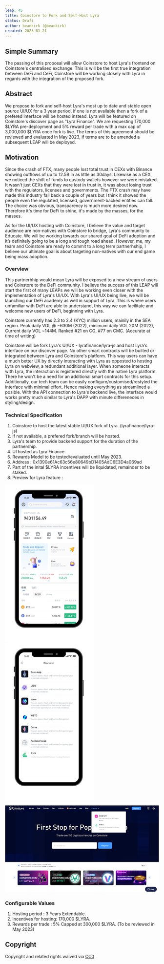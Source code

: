 ```yaml
---
leap: 45
title: Coinstore to Fork and Self-Host Lyra
status: Draft
author: beankirk (@beankirk)
created: 2023-01-21
---
```

<!--You can leave these HTML comments in your merged LEAP and delete the visible duplicate text guides, they will not appear and may be helpful to refer to if you edit it again. This is the suggested template for new LEAPs. Note that a LEAP number will be assigned by an editor. When opening a pull request to submit your LEAP, please use an abbreviated title in the filename, `leap-draft_title_abbrev.md`. The title should be 44 characters or less.-->
## Simple Summary
<!--"If you can't explain it simply, you don't understand it well enough." Simply describe the outcome the proposed changes intends to achieve. This should be non-technical and accessible to a casual community member.-->
The passing of this proposal will allow Coinstore to host Lyra's frontend on Coinstore's centralised exchange. This is will be the first true integration between DeFi and CeFi, Coinstore will be working closely with Lyra in regards with the integration of the proposed fork.  
  
## Abstract
<!--A short (~200 word) description of the proposed change, the abstract should clearly describe the proposed change. This is what *will* be done if the LEAP is implemented, not *why* it should be done or *how* it will be done. If the LEAP proposes deploying a new contract, write, "we propose to deploy a new contract that will do x".-->
We propose to fork and self-host Lyra's most up to date and stable open source UI/UX for a 3 year period, if one is not available then a fork of a prefered interface will be hosted instead. Lyra will be featured on Coinstore's discover page as "Lyra Finance". We are requesting 170,000 $LYRA pre-deployment and 5% reward per trade with a max cap of 3,000,000 $LYRA once fork is live. The terms of this agreement should be reviewed and evaluated in May 2023, if terms are to be amended a subsequent LEAP will be deployed.    

## Motivation
<!--This is the problem statement. This is the *why* of the LEAP. It should clearly explain *why* the current state of the protocol is inadequate.  It is critical that you explain *why* the change is needed, if the LEAP proposes changing how something is calculated, you must address *why* the current calculation is innaccurate or wrong. This is not the place to describe how the LEAP will address the issue!-->
Since the crash of FTX, many people lost total trust in CEXs with Binance showing outflows of up to 12.5B in as little as 30days. Likewise as a CEX, we noticed the shift of funds to custody wallets however we were mistaked. It wasn't just CEXs that they were lost in trust in, it was about losing trust with the regulators, licenses and governments. The FTX crash may have made this industry fall back a couple of years but I think it showed the people even the regulated, licensed, government-backed entities can fall. The choice was obvious, transparency is much more desired now. Therefore it's time for DeFi to shine, it's made by the masses, for the masses. 

As for the UI/UX hosting with Coinstore, I believe the value and target audience are non-natives with Coinstore to bridge, Lyra's community to Educate. We will be working towards our shared goal of DeFi adoption and it’s definitely going to be a long and tough road ahead. However, me, my team and Coinstore are ready to commit to a long term partnerhship, I believe our ultimate goal is about targeting non-natives with our end game being mass adoption. 

### Overview
<!--This is a high level overview of *how* the LEAP will solve the problem. The overview should clearly describe how the new feature will be implemented.-->
This partnerhhip would mean Lyra will be exposed to a new stream of users and Coinstore to the DeFi community. I believe the success of this LEAP will start the first of many LEAPs we will be working even closer with the implementation of Lyra's UI/UX. With Lyra's UI/UX being live, we will be launching our DeFi academy as well in support of Lyra. This is where users unfamiliar with DeFi are able to understand, this way we can facilitate and welcome new users of DeFi, beginning with Lyra. 

Coinstore currently has 2.3 to 2.4 (KYC) million users, mainily in the SEA region. Peak daily VOL @ ~630M (2022),  minimum daily VOL 20M (2022), Current daily VOL ~144M. Ranked #21 on CG, #77 on CMC. (Accurate at time of writing)

Coinstore will be fork Lyra's UI/UX - lyrafinance/lyra-js and host Lyra's interface on our discover page. No other smart contracts will be builted or integrated between Lyra and Coinstore's platform. This way users can have a much better UX by directly interacting with Lyra as opposted to hosting Lyra on webview, a redundant additional layer. When someone interacts with Lyra, the interaction is registered directly with the native Lyra platform. There he won't be a need for an additional smart contracts for this setup. Additionally, our tech team can be easily configure/customised/restyled the interface with minimal effort. Hence making everything as streamlined a posible. With the API connection to Lyra's backend live, the interface would works pretty much similar to Lyra's DAPP with minute differeneces in styling/design.

### Technical Specification
<!--The technical specification should outline the public API of the changes proposed. That is, changes to any of the interfaces Lyra currently exposes or the creations of new ones.-->
1) Coinstore to host the latest stable UI/UX fork of Lyra. (lyrafinance/lyra-js)
2) If not available, a prefered fork/branch will be hosted. 
3) Lyra's team to provide backend support for the duration of the partnership.
4) UI hosted as Lyra Finance.
5) Rewards Model to be tested/evaluated until May 2023.
6) Address : 0x1390e61Ac63c56e80649bD1405AdC6E3D4a069ad
7) Part of the inital $LYRA incentives will be liquidated, remainder to be staked.
8) Preview for Lyra feature : 

![Homepage](assets/leap-45/Homepage-resized.png) ![Feature](assets/leap-45/LyraFeature-resized.png)

![Webpage](assets/leap-45/Website-resized.png)
  
### Configurable Values
<!--Please list all values configurable under this implementation.-->
1) Hosting period : 3 Years Extendable.
2) Incentives for hosting: 170,000 $LYRA.
3) Rewards per trade : 5% Capped at 300,000 $LYRA. (To be reviewed in May 2023)

## Copyright
Copyright and related rights waived via [CC0](https://creativecommons.org/publicdomain/zero/1.0/)
